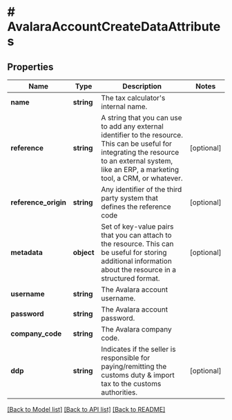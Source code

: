 # # AvalaraAccountCreateDataAttributes

## Properties

Name | Type | Description | Notes
------------ | ------------- | ------------- | -------------
**name** | **string** | The tax calculator&#39;s internal name. |
**reference** | **string** | A string that you can use to add any external identifier to the resource. This can be useful for integrating the resource to an external system, like an ERP, a marketing tool, a CRM, or whatever. | [optional]
**reference_origin** | **string** | Any identifier of the third party system that defines the reference code | [optional]
**metadata** | **object** | Set of key-value pairs that you can attach to the resource. This can be useful for storing additional information about the resource in a structured format. | [optional]
**username** | **string** | The Avalara account username. |
**password** | **string** | The Avalara account password. |
**company_code** | **string** | The Avalara company code. |
**ddp** | **string** | Indicates if the seller is responsible for paying/remitting the customs duty &amp; import tax to the customs authorities. | [optional]

[[Back to Model list]](../../README.md#models) [[Back to API list]](../../README.md#endpoints) [[Back to README]](../../README.md)
